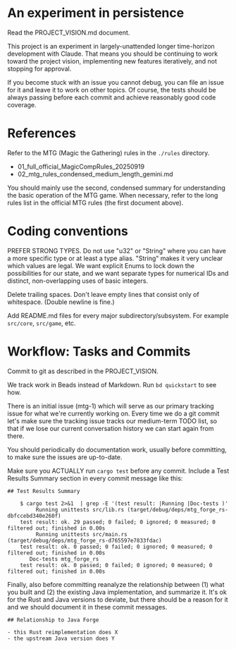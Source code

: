 


An experiment in persistence
========================================

Read the PROJECT_VISION.md document.

This project is an experiment in largely-unattended longer time-horizon development with Claude. That means you should be continuing to work toward the project vision, implementing new features iteratively, and not stopping for approval. 

If you become stuck with an issue you cannot debug, you can file an issue for it and leave it to work on other topics. Of course, the tests should be always passing before each commit and achieve reasonably good code coverage.

References
========================================

Refer to the MTG (Magic the Gathering) rules in the `./rules` directory.

 - 01_full_official_MagicCompRules_20250919
 - 02_mtg_rules_condensed_medium_length_gemini.md

You should mainly use the second, condensed summary for understanding the basic operation of the MTG game. When necessary, refer to the long rules list in the official MTG rules (the first document above).

Coding conventions
========================================

PREFER STRONG TYPES. Do not use "u32" or "String" where you can have a more specific type or at least a type alias. "String" makes it very unclear which values are legal. We want explicit Enums to lock down the possibilities for our state, and we want separate types for numerical IDs and distinct, non-overlapping uses of basic integers.

Delete trailing spaces. Don't leave empty lines that consist only of whitespace. (Double newline is fine.)

Add README.md files for every major subdirectory/subsystem.  For example `src/core`, `src/game`, etc.

Workflow: Tasks and Commits
========================================

Commit to git as described in the PROJECT_VISION.

We track work in Beads instead of Markdown. Run `bd quickstart` to see how.

There is an initial issue (mtg-1) which will serve as our primary tracking issue for what we're currently working on. Every time we do a git commit let's make sure the tracking issue tracks our medium-term TODO list, so that if we lose our current conversation history we can start again from there.

You should periodically do documentation work, usually before committing, to make sure the issues are up-to-date.

Make sure you ACTUALLY run `cargo test` before any commit. Include a Test Results Summary section in every commit message like this:

```
## Test Results Summary

    $ cargo test 2>&1  | grep -E '(test result: |Running |Doc-tests )'
         Running unittests src/lib.rs (target/debug/deps/mtg_forge_rs-dbfccebd340e260f)
    test result: ok. 29 passed; 0 failed; 0 ignored; 0 measured; 0 filtered out; finished in 0.00s
         Running unittests src/main.rs (target/debug/deps/mtg_forge_rs-d765597e7833fdac)
    test result: ok. 0 passed; 0 failed; 0 ignored; 0 measured; 0 filtered out; finished in 0.00s
       Doc-tests mtg_forge_rs
    test result: ok. 0 passed; 0 failed; 0 ignored; 0 measured; 0 filtered out; finished in 0.00s
```


Finally, also before committing reanalyze the relationship between (1) what you built and (2) the existing Java implementation, and summarize it. It's ok for the Rust and Java versions to deviate, but there should be a reason for it and we should document it in these commit messages.

```
## Relationship to Java Forge

- this Rust reimplementation does X
- the upstream Java version does Y
```
